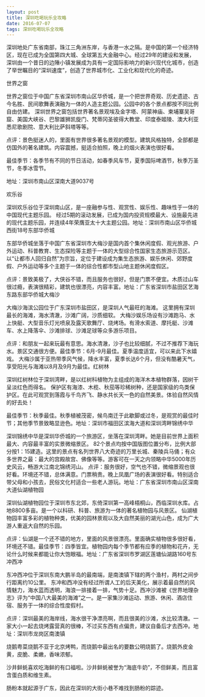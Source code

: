 ```yaml
---
layout: post
title: 深圳吃喝玩乐全攻略
date: 2016-07-07 
tags: 深圳吃喝玩乐全攻略
---
```

深圳地处广东省南部，珠江三角洲东岸，与香港一水之隔。是中国的第一个经济特区，现在已成为全国第四大城、全球第五大金融中心。经过29年的建设和发展，深圳由一个昔日的边陲小镇发展成为具有一定国际影响力的新兴现代化城市，创造了举世瞩目的“深圳速度”，创造了世界城市化、工业化和现代化的奇迹。

世界之窗


世界之窗位于中国广东省深圳市南山区华侨城，是一个把世界奇观、历史遗迹、古今名胜、民间歌舞表演融为一体的人造主题公园。公园中的各个景点都按不同比例自由仿建。 深圳世界之窗包括世界著名景观埃及金字塔、阿蒙神庙、柬埔寨吴哥窟、美国大峡谷、巴黎雄狮凯旋门、梵蒂冈圣彼得大教堂、印度泰姬陵、澳大利亚悉尼歌剧院、意大利比萨斜塔等等。



点评：景色挺迷人的，里面有世界很多著名景观的模型。建筑风格独特，全部都是仿国外的著名建筑。内容震撼，挺适合拍照，晚上的烟火表演也很好看。

最佳季节：各季节有不同的节日活动，如春季风车节，夏季国际啤酒节，秋季万圣节，冬季冰雪节。

地址：深圳市南山区深南大道9037号

欢乐谷



深圳欢乐谷位于深圳南山区，是一座融参与性、观赏性、娱乐性、趣味性于一体的中国现代主题乐园。 经过5期的滚动发展，已成为国内投资规模最大、设施最先进的现代主题乐园，并连续4年荣膺亚太十大主题公园。地址：深圳市南山区华侨城西街18号东部华侨城


东部华侨城坐落于中国广东省深圳市大梅沙是国内首个集休闲度假、观光旅游、户外运动、科普教育、生态探险等主题于一体的大型综合性国家生态旅游示范区。以“让都市人回归自然”为宗旨，定位于建设成为集生态旅游、娱乐休闲、郊野度假、户外运动等多个主题于一体的综合性都市型山地主题休闲度假区。



点评：景致美极了，大侠谷不错，而且服务也很好。但是门票不便宜。木质过山车很过瘾，表演很精彩，建筑也很漂亮，内容丰富。地址：广东省深圳市盐田区艺海东路东部华侨城大梅沙


大梅沙海滨公园位于广东深圳市盐田区，是深圳人气最旺的海滩。 这里拥有深圳最长的海滩，海水清澈，沙滩广阔，沙质细软。 大梅沙娱乐场设有沙滩跑马、水上快艇、大型音乐灯光喷泉及露天歌舞厅、烧烤场。有滑水索道、摩托艇、沙滩车、水上降落伞、沙滩排球、沙滩足球等众多游乐项目。


点评：和朋友一起来玩最有意思。海水清澈，沙子也比较细腻，不过不推荐下海玩水。景区交通很方便。最佳季节：6月-9月最佳。夏季温度适宜，可以来此下水嬉戏。 大梅沙属于亚热带季风气候，降水丰富，夏季长达6个月，但没有酷暑天气，享受阳光与海滩以8月及9月为最佳。红树林


深圳红树林位于深圳湾畔，是以红树科植物为主组成的海洋木本植物群落，因树干呈淡红色而得名。 保护区有海漆、木榄、秋茄等珍稀树种，还是国家级的鸟类保护区。在此可观赏到落霞与千鸟齐飞、静水共长天一色的自然美景。体验自然风情的好去处！



最佳季节：秋季最佳。秋季植被茂密，候鸟南迁于此歇脚或过冬，是观赏的最佳时节；其他季节景致略显逊色。地址：深圳市福田区滨海大道和深圳湾畔锦绣中华


深圳锦绣中华是深圳华侨城的一个旅游区，坐落在深圳湾畔。她是目前世界上面积最大、内容最丰富的实景微缩景区。 82个景点均按中国版图位置分布，比例大部分按1：15建造。这里的景点有名列世界八大奇迹的万里长城、秦陵兵马俑；有众多世界之最：最大的宫殿故宫、佛像等等。游客可在一天之内领略中华5000年历史风云，畅游大江南北锦绣河山。
点评：服务很好，空气也不错，微缩景观也很好看。环境还不错，总体满意。门票稍贵。晚上凤凰广场的表演很好看。特别适合带父母和小孩去，民俗文化村适合一些老人游玩。地址：广东省深圳市南山区深南大道仙湖植物园


深圳仙湖植物园位于深圳市东北郊，东倚深圳第一高峰梧桐山，西临深圳水库。占地8800多亩。是一个以科研、科普、旅游为一体的著名植物园与风景区。 仙湖植物园丰富多彩的植物种类，优美的园林景观以及大自然美丽的湖光山色，成为广大游人重返大自然的乐园。



点评：仙湖是一个还不错的地方，里面的风景很漂亮。里面确实植物很多很好看，环境还不错。最佳季节：四季皆宜。植物园内每个季节都有应季的植物和花卉，无论什么时候来都能让你大饱眼福。地址：广东省深圳市罗湖区莲塘仙湖路160号东冲西冲


东冲西冲位于深圳东南大鹏半岛的最南端，是南澳镇下辖的两个渔村，两村之间步行距离约10公里。 东冲和西冲没有经过所谓人工的后天美化，展示着最自然的风情魅力，海水蓝而透明，海浪一排接着一排，气势十足。西冲沙滩被《世界地理杂志》评为“中国八大最美的海滩”之一。是一家集沙滩运动、旅游、休闲、酒店住宿、服务于一体的综合性度假村。



点评：深圳最美的海岸线，海水很干净漂亮啊，而且很美的沙滩，水比较清澈。一家大小一起去烧烤露营真的很棒，不过买东西有点偏贵，建议自备后才去西冲。地址：深圳市龙岗区南澳镇


烧鹅粤菜烧鹅不亚于北京烤鸭，而烧鹅中最出名的要数公明烧鹅了。烧鹅外皮金黄，皮脆、柔嫩，香味浓郁。


沙井鲜蚝喜欢吃海鲜的有口福啦。沙井鲜蚝被誉为“海底牛奶”，不但鲜美，而且富含蛋白质和维生素。


肠粉本就起源于广东，因此在深圳的大街小巷不难找到肠粉的踪迹。


